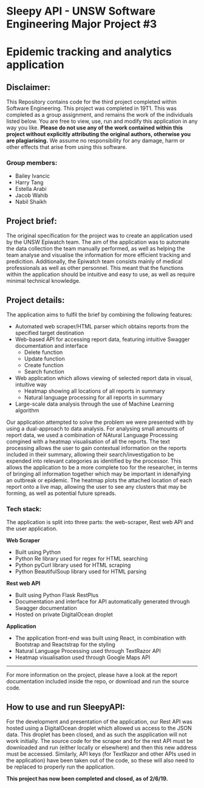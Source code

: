# Sleepy API - UNSW Software Engineering Major Project #3
# Epidemic tracking and analytics application

## Disclaimer: 
This Repository contains code for the third project completed within Software Engineering. This project was completed in 19T1. This was completed as a group assignment, and remains the work of the individuals listed below. You are free to view, use, run and modify this application in any way you like. **Please do not use any of the work contained within this project without explicitly attributing the original authors, otherwise you are plagiarising.** We assume no responsibility for any damage, harm or other effects that arise from using this software.

### Group members:
- Bailey Ivancic
- Harry Tang
- Estella Arabi
- Jacob Wahib
- Nabil Shaikh

## Project brief:
The original specification for the project was to create an application used by the UNSW Epiwatch team. The aim of the application was to automate the data collection the team manually performed, as well as helping the team analyse and visualise the information for more efficient tracking and predicition. Additionally, the Epiwatch team consists mainly of medical professionals as well as other personnel. This meant that the functions within the application should be intuitive and easy to use, as well as require minimal technical knowledge.

## Project details:
The application aims to fulfil the brief by combining the following features:
- Automated web scraper/HTML parser which obtains reports from the specified target destination
- Web-based API for accessing report data, featuring intuitive Swagger documentation and interface
  - Delete function
  - Update function
  - Create function
  - Search function
- Web application which allows viewing of selected report data in visual, intuitive way
  - Heatmap showing all locations of all reports in summary
  - Natural language processing for all reports in summary
- Large-scale data analysis through the use of Machine Learning algorithm

Our application attempted to solve the problem we were presented with by using a dual-approach to data analysis. 
For analysing small amounts of report data, we used a combination of NAtural Language Processing comgined with a heatmap visualisation of all the reports. The text processing allows the user to gain contextual information on the reports included in their summary, allowing their search/investigation to be expended into relevant categories as identified by the processor. This allows the application to be a more complete too for the researcher, in terms of bringing all information together which may be important in idenaifying an outbreak or epidemic. The heatmap plots the attached location of each report onto a live map, allowing the user to see any clusters that may be forming, as well as potential future spreads.

### Tech stack:
The application is split into three parts: the web-scraper, Rest web API and the user application.

**Web Scraper**
- Built using Python
- Python Re library used for regex for HTML searching
- Python pyCurl library used for HTML scraping
- Python BeautifulSoup library used for HTML parsing

**Rest web API**
- Built using Python Flask RestPlus
- Documentation and interface for API automatically generated through Swagger documentation
- Hosted on private DigitalOcean droplet

**Application**
- The application front-end was built using React, in combination with Bootstrap and Reactstrap for the styling
- Natural Language Processing used through TextRazor API
- Heatmap visualisation used through Google Maps API

---

For more information on the project, please have a look at the report documentation included inside the repo, or download and run the source code.


## How to use and run SleepyAPI:
For the development and presentation of the application, our Rest API was hosted using a DigitalOcean droplet which allowed us access to the JSON data. This droplet has been closed, and as such the aspplication will not work initially. The source code for the scraper and for the rest API must be downloaded and run (either locally or elsewhere) and then this new address must be accessed. Similarly, API keys (for TextRazor and other APIs used in the application) have been taken out of the code, so these will also need to be replaced to properly run the application.


**This project has now been completed and closed, as of 2/6/19.**

